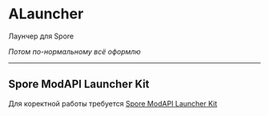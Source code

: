 # ALauncher

Лаунчер для Spore

*Потом по-нормальному всё оформлю*

---
## Spore ModAPI Launcher Kit

Для коректной работы требуется [Spore ModAPI Launcher Kit](http://davoonline.com/sporemodder/rob55rod/ModAPI/Public/index.html)